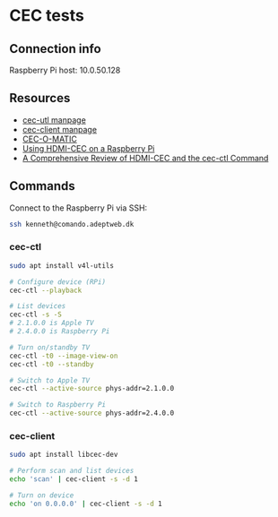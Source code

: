 # CEC tests

## Connection info

Raspberry Pi host: 10.0.50.128

## Resources

- [cec-utl manpage](https://manpages.debian.org/bookworm/v4l-utils/cec-ctl.1.en.html)
- [cec-client manpage](https://manpages.debian.org/bookworm/cec-utils/cec-client.1.en.html)
- [CEC-O-MATIC](https://www.cec-o-matic.com/)
- [Using HDMI-CEC on a Raspberry Pi](https://pimylifeup.com/raspberrypi-hdmi-cec)
- [A Comprehensive Review of HDMI-CEC and the cec-ctl Command](https://utdream.org/a-comprehensive-review-of-hdmi-cec-and-the-cec-ctl-command/)


## Commands

Connect to the Raspberry Pi via SSH:

```bash
ssh kenneth@comando.adeptweb.dk
```

### cec-ctl

```bash
sudo apt install v4l-utils

# Configure device (RPi)
cec-ctl --playback

# List devices
cec-ctl -s -S
# 2.1.0.0 is Apple TV
# 2.4.0.0 is Raspberry Pi

# Turn on/standby TV
cec-ctl -t0 --image-view-on
cec-ctl -t0 --standby

# Switch to Apple TV
cec-ctl --active-source phys-addr=2.1.0.0

# Switch to Raspberry Pi
cec-ctl --active-source phys-addr=2.4.0.0
```

### cec-client

```bash
sudo apt install libcec-dev

# Perform scan and list devices
echo 'scan' | cec-client -s -d 1

# Turn on device
echo 'on 0.0.0.0' | cec-client -s -d 1
```
